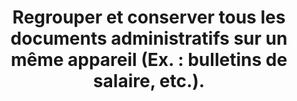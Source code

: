 ---
thematique: thematique-CvbEsDX_JLbVAl6oz7djq
goodPractices:
- good-practice-zgBCBLUvtLtQQOv46xv85
risks:
- 'S’exposer à une suppression ou une perte définitive de documents administratifs
  qu’il est obligatoire de conserver pendant plusieurs années (Ex. : assurance'
- banque
- famille
- impôts
- logement
- travail
- véhicule
- santé
- etc.).
title: 'Regrouper et conserver tous les documents administratifs sur un même appareil
  (Ex. : bulletins de salaire, etc.).'
uuid: vulnerability-zm7zCxVFB8vXZt25Mwlq_
visibleInCms: true
---